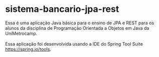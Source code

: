# sistema-bancario-jpa-rest
Essa é uma aplicação Java básica para o ensino de JPA e REST para os alunos da disciplina de Programação Orientada a Objetos em Java da UniMetrocamp.\
\
Essa aplicação foi desenvolvida usando a IDE do Spring Tool Suite https://spring.io/tools.
